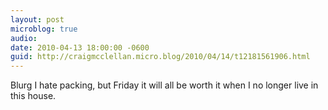 ```yaml
---
layout: post
microblog: true
audio: 
date: 2010-04-13 18:00:00 -0600
guid: http://craigmcclellan.micro.blog/2010/04/14/t12181561906.html
---
```

Blurg I hate packing, but Friday it will all be worth it when I no longer live in this house.
